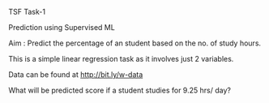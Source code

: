 TSF Task-1

Prediction using Supervised ML

Aim : Predict the percentage of an student based on the no. of study hours.

This is a simple linear regression task as it involves just 2 variables.

Data can be found at http://bit.ly/w-data

What will be predicted score if a student studies for 9.25 hrs/ day?

